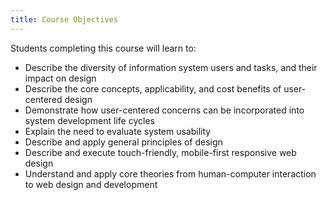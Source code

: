 ```yaml
---
title: Course Objectives
---
```


Students completing this course will learn to:

* Describe the diversity of information system users and tasks, and their impact on design
* Describe the core concepts, applicability, and cost benefits of user-centered design
* Demonstrate how user-centered concerns can be incorporated into system development life cycles
* Explain the need to evaluate system usability
* Describe and apply general principles of design
* Describe and execute touch-friendly, mobile-first responsive web design
* Understand and apply core theories from human-computer interaction to web design and development
